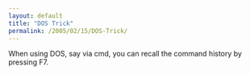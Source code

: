 ```yaml
---
layout: default
title: "DOS Trick"
permalink: /2005/02/15/DOS-Trick/
---
```


When using DOS, say via cmd, you can recall the command history by pressing F7.<br/>